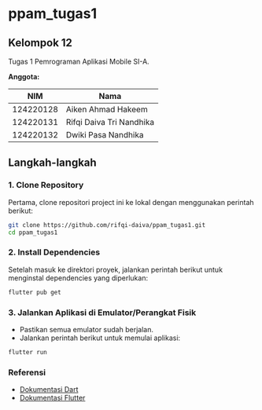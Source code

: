 # ppam_tugas1

## Kelompok 12

Tugas 1 Pemrograman Aplikasi Mobile SI-A.

**Anggota:**

| NIM       | Nama                     |
| --------- | ------------------------ |
| 124220128 | Aiken Ahmad Hakeem       |
| 124220131 | Rifqi Daiva Tri Nandhika |
| 124220132 | Dwiki Pasa Nandhika      |

## Langkah-langkah

### 1. Clone Repository

Pertama, clone repositori project ini ke lokal dengan menggunakan perintah berikut:

```bash
git clone https://github.com/rifqi-daiva/ppam_tugas1.git
cd ppam_tugas1
```

### 2. Install Dependencies

Setelah masuk ke direktori proyek, jalankan perintah berikut untuk menginstal dependencies yang diperlukan:

```bash
flutter pub get
```

### 3. Jalankan Aplikasi di Emulator/Perangkat Fisik

- Pastikan semua emulator sudah berjalan.
- Jalankan perintah berikut untuk memulai aplikasi:

```bash
flutter run
```

### Referensi

- [Dokumentasi Dart](https://dart.dev/guides)
- [Dokumentasi Flutter](https://docs.flutter.dev/)
